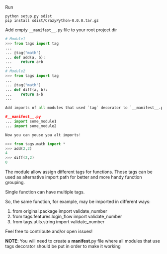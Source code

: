 Run

```shell
python setup.py sdist
pip install sdist/CrazyPython-0.0.0.tar.gz
```
Add empty `__manifest__.py` file to your root project dir
```python
# Module1
>>> from tags import tag
...
... @tag("math")
... def add(a, b):
...    return a+b
...
# Module2
>>> from tags import tag
...
... @tag("math")
... def diff(a, b):
...    return a-b
...

Add imports of all modules that used `tag` decorator to `__manifest__.py' like:

#__manifest__.py
... import some_module1
... import some_module2

Now you can youse you alt imports!

>>> from tags.math import *
>>> add(2,2)
4
>>> diff(2,2)
0
```

The module allow assign different tags for functions. Those tags can be used as alternative import path for better and more handy function grouping.

Single function can have multiple tags.

So, the same function, for example, may be imported in different ways:
1. from original.package import validate_number
2. from tags.features.login_flow import validate_number
3. from tags.utils.string import validate_number

Feel free to contribute and/or open issues!

**NOTE**: You will need to create a __manifest__.py file where all modules that use tags decorator should be put in order to make it working
